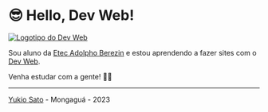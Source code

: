 # 😎 Hello, Dev Web!
 
<a href="https://github.com/ermogenes/aulas-programacao-web"><img src="https://raw.githubusercontent.com/ermogenes/aulas-programacao-csharp/master/content/logo-dev-web.png" alt="Logotipo do Dev Web"></a>
<p>Sou aluno da <a href="https://eteab.com.br/cms/">Etec Adolpho Berezin</a> e estou aprendendo a fazer sites com o <a href="https://github.com/ermogenes/aulas-programacao-web">Dev Web</a>.</p>
<p>Venha estudar com a gente! 👊🏻</p>
<hr>
<p><a href="https://github.com/">Yukio Sato</a> - Mongaguá - 2023</p>
